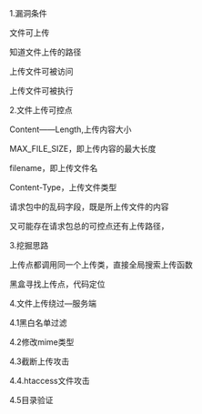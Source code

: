 1.漏洞条件

文件可上传

知道文件上传的路径

上传文件可被访问

上传文件可被执行



2.文件上传可控点

Content——Length,上传内容大小

MAX_FILE_SIZE，即上传内容的最大长度

filename，即上传文件名

Content-Type，上传文件类型

请求包中的乱码字段，既是所上传文件的内容

又可能存在请求包总的可控点还有上传路径，



3.挖掘思路

上传点都调用同一个上传类，直接全局搜索上传函数

黑盒寻找上传点，代码定位



4.文件上传绕过—服务端

4.1黑白名单过滤

4.2修改mime类型

4.3截断上传攻击

4.4.htaccess文件攻击

4.5目录验证


